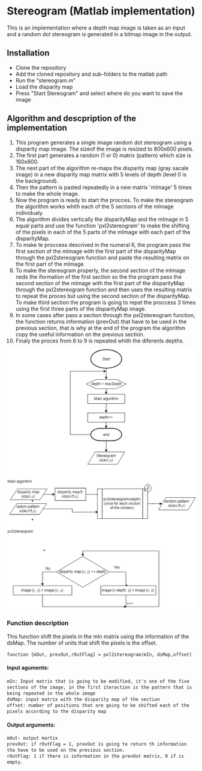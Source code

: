 # Stereogram (Matlab implementation)
This is an implementation where a depth map image is taken as an input and a random dot stereogram is generated in a bitmap image in the output.

## Installation
- Clone the repository 
- Add the cloned repository and sub-folders to the matlab path
- Run the "stereogram.m"
- Load the disparity map
- Press "Start Stereogram" and select where do you want to save the image


## Algorithm and descpription of the implementation


1. This program generates a single image random dot stereogram using a disparity map image. The sizeof the image is resized to 800x600 pixels.
2. The first part generates a random (1 or 0) matrix (pattern) which size is 160x600.
3. The next part of the algorithm re-maps the disparity map (gray sacale image) in a new disparity map matrix with 5 levels of depth (level 0 is the background).
4. Then the pattern is pasted repeatedly in a new matrix 'mImage' 5 times to make the whole image.
5. Now the program is ready to start the procces. To make the stereogram the algorithm works whith each of the 5 sections of the mImage individualy.
6. The algorithm divides vertically the disparityMap and the mImage in 5 equal parts and use the function 'pxl2stereogram' to make the shifting of the pixels in each of the 5 parts of the mImage with each part of the disparityMap.
7. To make te proccess descrived in the numeral 6, the program pass the first section of the mImage with the first part of the disparityMap through the pxl2stereogram function and paste the resulting matrix on the first part of the mImage.
8. To make the stereogram properly, the second section of the mImage neds the iformation of the first section so the the program pass the second section of the mImage with the first part of the disparityMap through the pxl2stereogram function and then uses the resulting matrix to repeat the proces but using the second section of the disparityMap. To make third section the program is going to repet the proccess 3 times using the first three parts of the disparityMap image.
9. In some cases after pass a section through the pxl2stereogram function, the function returns information (prevOut) that have to be used in the previous section, that is why at the end of the program the algorithm copy the useful information on the previous section.
10. Finaly the proces from 6 to 9 is repeated whith the diferents depths.

<p align="center"> 
<img src="flowdiagram.png">
</p>

### Function description 
This function shift the pixels in the mIn matrix using the information of the dsMap. The number of units that shift the pixels is the offset.
```
function [mOut, prevOut,rOutFlag] = pxl2stereogram(mIn, dsMap,offset)
```

#### Input aguments:
	mIn: Input matrix that is going to be modified, it's one of the five sections of the image, in the first iteraction is the pattern that is being repeated in the whole image
	dsMap: input matrix with the disparity map of the section
	offset: number of positions that are going to be shifted each of the pixels according to the disparity map
#### Output arguments:
	mOut: output martix 
	prevOut: if rOutFlag = 1, prevOut is going to return th information tha have to be used on the previous section.
	rOutFlag: 1 if there is information in the prevOut matrix, 0 if is empty.

